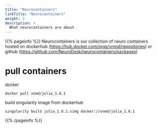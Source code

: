 ```yaml
---
title: "Neurocontainers"
linkTitle: "Neurocontainers"
weight: 3
description: >
  What neurocontainers are about
---
```


{{% pageinfo %}}
Neurocontainers is our collection of neuro containers hosted on dockerhub (https://hub.docker.com/orgs/vnmd/repositories) or github (https://github.com/NeuroDesk/neurocontainers/packages)

# pull containers
docker
```
docker pull vnmd/julia_1.6.1
```

build singularity image from dockerhub
```
singularity build julia_1.6.1.simg docker://vnmd/julia_1.6.1
```
{{% /pageinfo %}}

